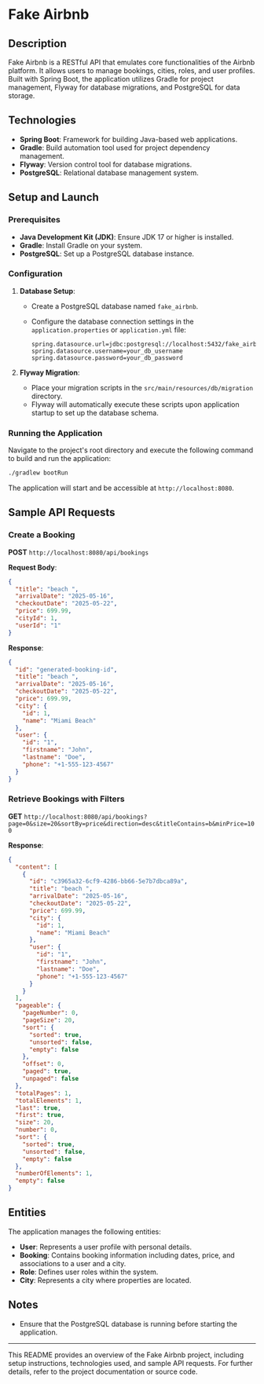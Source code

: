 # Fake Airbnb

## Description

Fake Airbnb is a RESTful API that emulates core functionalities of the Airbnb platform. It allows users to manage bookings, cities, roles, and user profiles. Built with Spring Boot, the application utilizes Gradle for project management, Flyway for database migrations, and PostgreSQL for data storage.

## Technologies

- **Spring Boot**: Framework for building Java-based web applications.
- **Gradle**: Build automation tool used for project dependency management.
- **Flyway**: Version control tool for database migrations.
- **PostgreSQL**: Relational database management system.

## Setup and Launch

### Prerequisites

- **Java Development Kit (JDK)**: Ensure JDK 17 or higher is installed.
- **Gradle**: Install Gradle on your system.
- **PostgreSQL**: Set up a PostgreSQL database instance.

### Configuration

1. **Database Setup**:
   - Create a PostgreSQL database named `fake_airbnb`.
   - Configure the database connection settings in the `application.properties` or `application.yml` file:

     ```properties
     spring.datasource.url=jdbc:postgresql://localhost:5432/fake_airbnb
     spring.datasource.username=your_db_username
     spring.datasource.password=your_db_password
     ```

2. **Flyway Migration**:
   - Place your migration scripts in the `src/main/resources/db/migration` directory.
   - Flyway will automatically execute these scripts upon application startup to set up the database schema.

### Running the Application

Navigate to the project's root directory and execute the following command to build and run the application:

```bash
./gradlew bootRun
```

The application will start and be accessible at `http://localhost:8080`.

## Sample API Requests

### Create a Booking

**POST** `http://localhost:8080/api/bookings`

**Request Body**:

```json
{
  "title": "beach ",
  "arrivalDate": "2025-05-16",
  "checkoutDate": "2025-05-22",
  "price": 699.99,
  "cityId": 1,
  "userId": "1"
}
```

**Response**:

```json
{
  "id": "generated-booking-id",
  "title": "beach ",
  "arrivalDate": "2025-05-16",
  "checkoutDate": "2025-05-22",
  "price": 699.99,
  "city": {
    "id": 1,
    "name": "Miami Beach"
  },
  "user": {
    "id": "1",
    "firstname": "John",
    "lastname": "Doe",
    "phone": "+1-555-123-4567"
  }
}
```

### Retrieve Bookings with Filters

**GET** `http://localhost:8080/api/bookings?page=0&size=20&sortBy=price&direction=desc&titleContains=b&minPrice=100`

**Response**:

```json
{
  "content": [
    {
      "id": "c3965a32-6cf9-4286-bb66-5e7b7dbca89a",
      "title": "beach ",
      "arrivalDate": "2025-05-16",
      "checkoutDate": "2025-05-22",
      "price": 699.99,
      "city": {
        "id": 1,
        "name": "Miami Beach"
      },
      "user": {
        "id": "1",
        "firstname": "John",
        "lastname": "Doe",
        "phone": "+1-555-123-4567"
      }
    }
  ],
  "pageable": {
    "pageNumber": 0,
    "pageSize": 20,
    "sort": {
      "sorted": true,
      "unsorted": false,
      "empty": false
    },
    "offset": 0,
    "paged": true,
    "unpaged": false
  },
  "totalPages": 1,
  "totalElements": 1,
  "last": true,
  "first": true,
  "size": 20,
  "number": 0,
  "sort": {
    "sorted": true,
    "unsorted": false,
    "empty": false
  },
  "numberOfElements": 1,
  "empty": false
}
```

## Entities

The application manages the following entities:

- **User**: Represents a user profile with personal details.
- **Booking**: Contains booking information including dates, price, and associations to a user and a city.
- **Role**: Defines user roles within the system.
- **City**: Represents a city where properties are located.

## Notes

- Ensure that the PostgreSQL database is running before starting the application.

---

This README provides an overview of the Fake Airbnb project, including setup instructions, technologies used, and sample API requests. For further details, refer to the project documentation or source code. 
